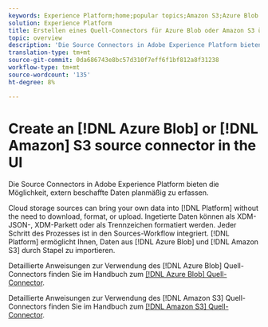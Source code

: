 ```yaml
---
keywords: Experience Platform;home;popular topics;Amazon S3;Azure Blob
solution: Experience Platform
title: Erstellen eines Quell-Connectors für Azure Blob oder Amazon S3 über die Benutzeroberfläche
topic: overview
description: 'Die Source Connectors in Adobe Experience Platform bieten die Möglichkeit, extern beschaffte Daten planmäßig zu erfassen. '
translation-type: tm+mt
source-git-commit: 0da686743e8bc57d310f7eff6f1bf812a8f31238
workflow-type: tm+mt
source-wordcount: '135'
ht-degree: 8%

---
```



# Create an [!DNL Azure Blob] or [!DNL Amazon] S3 source connector in the UI

Die Source Connectors in Adobe Experience Platform bieten die Möglichkeit, extern beschaffte Daten planmäßig zu erfassen.

Cloud storage sources can bring your own data into [!DNL Platform] without the need to download, format, or upload. Ingetierte Daten können als XDM-JSON-, XDM-Parkett oder als Trennzeichen formatiert werden. Jeder Schritt des Prozesses ist in den Sources-Workflow integriert. [!DNL Platform] ermöglicht Ihnen, Daten aus [!DNL Azure Blob] und [!DNL Amazon S3] durch Stapel zu importieren.

Detaillierte Anweisungen zur Verwendung des [!DNL Azure Blob] Quell-Connectors finden Sie im Handbuch zum [[!DNL Azure Blob] Quell-Connector](./blob.md).

Detaillierte Anweisungen zur Verwendung des [!DNL Amazon S3] Quell-Connectors finden Sie im Handbuch zum [[!DNL Amazon S3] Quell-Connector](./blob.md).